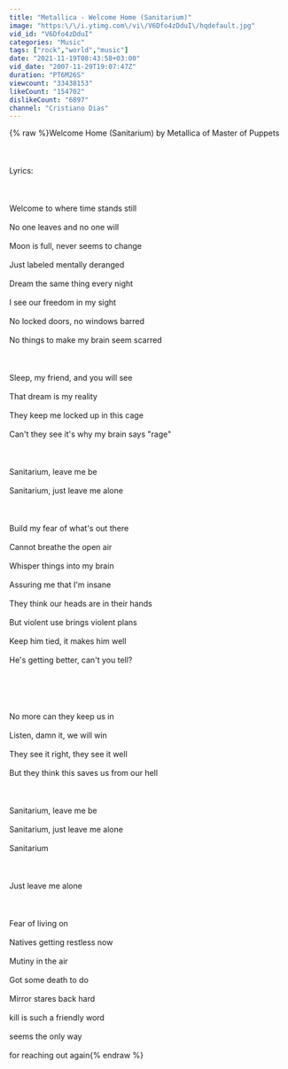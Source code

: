 ```yaml
---
title: "Metallica - Welcome Home (Sanitarium)"
image: "https:\/\/i.ytimg.com\/vi\/V6Dfo4zDduI\/hqdefault.jpg"
vid_id: "V6Dfo4zDduI"
categories: "Music"
tags: ["rock","world","music"]
date: "2021-11-19T08:43:58+03:00"
vid_date: "2007-11-29T19:07:47Z"
duration: "PT6M26S"
viewcount: "33438153"
likeCount: "154702"
dislikeCount: "6897"
channel: "Cristiano Dias"
---
```

{% raw %}Welcome Home (Sanitarium) by Metallica of Master of Puppets<br /><br /><br /><br />Lyrics:<br /><br /><br /><br />Welcome to where time stands still <br /><br />No one leaves and no one will <br /><br />Moon is full, never seems to change <br /><br />Just labeled mentally deranged <br /><br />Dream the same thing every night <br /><br />I see our freedom in my sight <br /><br />No locked doors, no windows barred <br /><br />No things to make my brain seem scarred <br /><br /><br /><br />Sleep, my friend, and you will see <br /><br />That dream is my reality <br /><br />They keep me locked up in this cage <br /><br />Can't they see it's why my brain says &quot;rage&quot; <br /><br /><br /><br />Sanitarium, leave me be <br /><br />Sanitarium, just leave me alone <br /><br /><br /><br />Build my fear of what's out there <br /><br />Cannot breathe the open air <br /><br />Whisper things into my brain <br /><br />Assuring me that I'm insane <br /><br />They think our heads are in their hands <br /><br />But violent use brings violent plans <br /><br />Keep him tied, it makes him well <br /><br />He's getting better, can't you tell? <br /><br /><br /><br /><br /><br />No more can they keep us in <br /><br />Listen, damn it, we will win <br /><br />They see it right, they see it well <br /><br />But they think this saves us from our hell <br /><br /><br /><br />Sanitarium, leave me be<br /><br />Sanitarium, just leave me alone <br /><br />Sanitarium <br /><br /><br /><br />Just leave me alone<br /><br /><br /><br />Fear of living on <br /><br />Natives getting restless now <br /><br />Mutiny in the air <br /><br />Got some death to do <br /><br />Mirror stares back hard<br /><br />kill is such a friendly word<br /><br />seems the only way<br /><br />for reaching out again{% endraw %}

